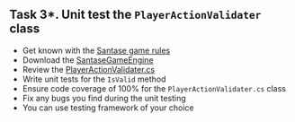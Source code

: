 ## Task 3*. Unit test the `PlayerActionValidater` class
*   Get known with the [Santase game rules](https://www.google.bg/search?q=%D0%BF%D1%80%D0%B0%D0%B2%D0%B8%D0%BB%D0%B0+%D1%81%D0%B0%D0%BD%D1%82%D0%B0%D1%81%D0%B5)
*   Download the [SantaseGameEngine](https://github.com/NikolayIT/SantaseGameEngine)
*   Review the [PlayerActionValidater.cs](https://github.com/NikolayIT/SantaseGameEngine/blob/master/Source/Santase.Logic/PlayerActionValidater.cs)
*   Write unit tests for the `IsValid` method
*   Ensure code coverage of 100% for the `PlayerActionValidater.cs` class
*   Fix any bugs you find during the unit testing
*   You can use testing framework of your choice
